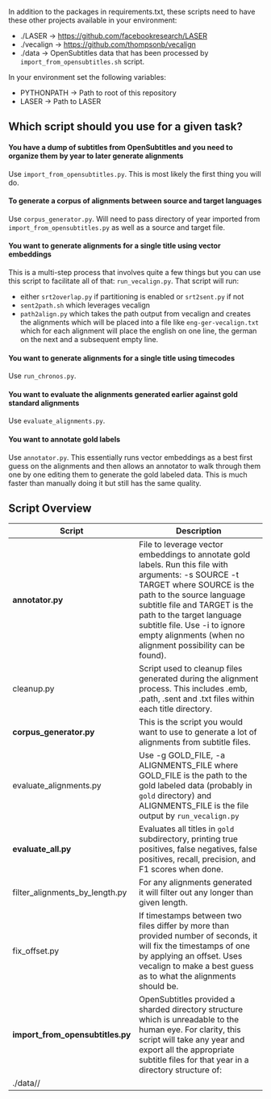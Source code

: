 In addition to the packages in requirements.txt, these scripts need to have these other projects available in your environment:

- ./LASER -> https://github.com/facebookresearch/LASER
- ./vecalign -> https://github.com/thompsonb/vecalign
- ./data -> OpenSubtitles data that has been processed by `import_from_opensubtitles.sh` script.

In your environment set the following variables:
- PYTHONPATH -> Path to root of this repository
- LASER -> Path to LASER

## Which script should you use for a given task?
#### You have a dump of subtitles from OpenSubtitles and you need to organize them by year to later generate alignments
Use `import_from_opensubtitles.py`. This is most likely the first thing you will do.

#### To generate a corpus of alignments between source and target languages
Use `corpus_generator.py`. Will need to pass directory of year imported from `import_from_opensubtitles.py` as well as a source and target file.

#### You want to generate alignments for a single title using vector embeddings
This is a multi-step process that involves quite a few things but you can use this script to facilitate all of that: `run_vecalign.py`. That script will run:
- either `srt2overlap.py` if partitioning is enabled or `srt2sent.py` if not
- `sent2path.sh` which leverages vecalign
- `path2align.py` which takes the path output from vecalign and creates the alignments which will be placed into a file like `eng-ger-vecalign.txt` which for each alignment will place the english on one line, the german on the next and a subsequent empty line.

#### You want to generate alignments for a single title using timecodes
Use `run_chronos.py`.

#### You want to evaluate the alignments generated earlier against gold standard alignments
Use `evaluate_alignments.py`.

#### You want to annotate gold labels
Use `annotator.py`. This essentially runs vector embeddings as a best first guess on the alignments and then allows an annotator to walk through them one by one editing them to generate the gold labeled data. This is much faster than manually doing it but still has the same quality.

## Script Overview
| Script | Description |
|--------|-------------|
| **annotator.py** | File to leverage vector embeddings to annotate gold labels. Run this file with arguments: -s SOURCE -t TARGET where SOURCE is the path to the source language subtitle file and TARGET is the path to the target language subtitle file. Use -i to ignore empty alignments (when no alignment possibility can be found). |
| cleanup.py | Script used to cleanup files generated during the alignment process. This includes .emb, .path, .sent and .txt files within each title directory. |
| **corpus_generator.py** | This is the script you would want to use to generate a lot of alignments from subtitle files. |
| evaluate_alignments.py | Use -g GOLD_FILE, -a ALIGNMENTS_FILE where GOLD_FILE is the path to the gold labeled data (probably in `gold` directory) and ALIGNMENTS_FILE is the file output by `run_vecalign.py` |
| **evaluate_all.py** | Evaluates all titles in `gold` subdirectory, printing true positives, false negatives, false positives, recall, precision, and F1 scores when done. |
| filter_alignments_by_length.py | For any alignments generated it will filter out any longer than given length. |
| fix_offset.py | If timestamps between two files differ by more than provided number of seconds, it will fix the timestamps of one by applying an offset. Uses vecalign to make a best guess as to what the alignments should be. |
| **import_from_opensubtitles.py** | OpenSubtitles provided a sharded directory structure which is unreadable to the human eye. For clarity, this script will take any year and export all the appropriate subtitle files for that year in a directory structure of:
./data/<YEAR>/<TITLE> and within those directories will have the available languages in ISO 639-3 (three letter codes). If OpenSubtitles provided more than one subtitle file of each year+title+language combination, they will all be in those sub-directories. |
| language_verifier.py | Verifies the language of files in provided path are correct, using the ISO 639-3 code from the file path. If it's incorrect, the file will be deleted. |
| path2align.py | Takes a .path file and generates alignments from it. |
| results_analyzer.py | *I believe this is unused and should be deleted.* |
| run_and_eval.py | Allows running of alignments on a given title between two given language pairs using either `chronos` (timecode only alignment), `sentalign` or `vecalign`. |
| run_chronos.py | Runs alignments between source and target files using timecodes only. No vector embeddings. |
| run_sentalign.sh | Runs alignments between source and target files using Sentalign (if available). |
| **run_vecalign.py** | Runs alignments between source and target files using Vecalign. It uses whatever configuration variables are in `src/config.py` regarding sterilization (preprocessing), sentence boundary detection, partitioning, overlap size (for vecalign), gap threshold (for partitioning), alignment max size and merge ellipsized sentences. |
| sent2path.py | Runs vecalign to generate a hypothesize path (alignments) on two sentence files. |
| split_alignments.sh | Splits a file that has alignments between two languages in one file into two separate files with file extensions of the language ISO codes. |
| split_and_align.sh | Splits pairs of subtitle files based on gaps in the dialogue and then runs alignment. This should be called partitioning to disambiguate it from the above. |
| split_srt.py | Splits pairs of subtitle files based on gaps in the dialogue. |
| srt2overlap.py | If partitioning is enabled in `src/config.py`, this will partition, extract sentences, and then generate overlaps, ensuring not to generate overlaps across partitions. |
| srt2sent.py | If partitioning is not enabled in `src/config.py`, this will extract sentences from srt files, and then generate overlaps. |
| uber_script.py | *I believe this is unused and should be deleted.* |
| verify_alignments.py | *This script might also be unused.* |
